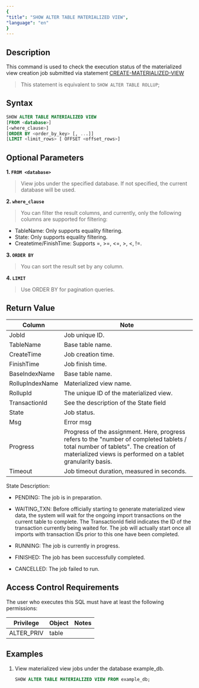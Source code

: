 ```yaml
---
{
"title": "SHOW ALTER TABLE MATERIALIZED VIEW",
"language": "en"
}
---
```


<!--
Licensed to the Apache Software Foundation (ASF) under one
or more contributor license agreements.  See the NOTICE file
distributed with this work for additional information
regarding copyright ownership.  The ASF licenses this file
to you under the Apache License, Version 2.0 (the
"License"); you may not use this file except in compliance
with the License.  You may obtain a copy of the License at

  http://www.apache.org/licenses/LICENSE-2.0

Unless required by applicable law or agreed to in writing,
software distributed under the License is distributed on an
"AS IS" BASIS, WITHOUT WARRANTIES OR CONDITIONS OF ANY
KIND, either express or implied.  See the License for the
specific language governing permissions and limitations
under the License.
-->

## Description

This command is used to check the execution status of the materialized view creation job submitted via statement [CREATE-MATERIALIZED-VIEW](../../../sql-statements/table-and-view/materialized-view/CREATE-MATERIALIZED-VIEW.md)

> This statement is equivalent to `SHOW ALTER TABLE ROLLUP`;

## Syntax

```sql
SHOW ALTER TABLE MATERIALIZED VIEW
[FROM <database>]
[<where_clause>]
[ORDER BY <order_by_key> [, ...]]
[LIMIT <limit_rows> [ OFFSET <offset_rows>]
```

## Optional Parameters

**1. `FROM <database>`**

> View jobs under the specified database. If not specified, the current database will be used.

**2. `where_clause`**

> You can filter the result columns, and currently, only the following columns are supported for filtering:
- TableName: Only supports equality filtering.
- State: Only supports equality filtering.
- Createtime/FinishTime: Supports =, >=, <=, >, <, !=.

**3. `ORDER BY`**

> You can sort the result set by any column.

**4. `LIMIT`**

> Use ORDER BY for pagination queries.

## Return Value

| Column                 | Note                                                        |
|--------------------|-------------------------------------------------------------|
| JobId               | Job unique ID.                                              |
| TableName               | Base table name.                                            |
| CreateTime        | Job creation time.                                          |
| FinishTime           | Job finish time.                                            |
| BaseIndexName          | Base table name.                                            |
| RollupIndexName            | Materialized view name.                                     |
| RollupId | The unique ID of the materialized view.                     |
| TransactionId               | See the description of the State field                      |
| State           | Job status.                                                 |
| Msg          | Error msg                                                   |
| Progress          | Progress of the assignment. Here, progress refers to the "number of completed tablets / total number of tablets". The creation of materialized views is performed on a tablet granularity basis. |
| Timeout          | Job timeout duration, measured in seconds.                                                 |

State Description:
- PENDING: The job is in preparation.

- WAITING_TXN: Before officially starting to generate materialized view data, the system will wait for the ongoing import transactions on the current table to complete. The TransactionId field indicates the ID of the transaction currently being waited for. The job will actually start once all imports with transaction IDs prior to this one have been completed.

- RUNNING: The job is currently in progress.

- FINISHED: The job has been successfully completed.

- CANCELLED: The job failed to run.

## Access Control Requirements

The user who executes this SQL must have at least the following permissions:

| Privilege  | Object | Notes |
|------------|--------|----|
| ALTER_PRIV | table  |    |

## Examples

1. View materialized view jobs under the database example_db.

   ```sql
   SHOW ALTER TABLE MATERIALIZED VIEW FROM example_db;
   ```

